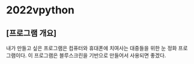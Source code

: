 # 2022vpython
## [프로그램 개요]
내가 만들고 싶은 프로그램은 컴퓨터와 휴대폰에 치여사는 대중들을 위한 눈 정화 프로그램이다. 이 프로그램은 블루스크린을 기반으로 만들어서 사용되면 좋겠다.
